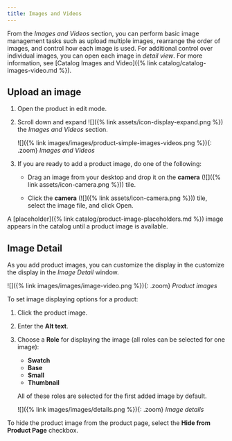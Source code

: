 ```yaml
---
title: Images and Videos
---
```


From the _Images and Videos_ section, you can perform basic image management tasks such as upload multiple images, rearrange the order of images, and control how each image is used. For additional control over individual images, you can open each image in _detail view_. For more information, see [Catalog Images and Video]({% link catalog/catalog-images-video.md %}).

## Upload an image

1. Open the product in edit mode.

1. Scroll down and expand ![]({% link assets/icon-display-expand.png %}) the _Images and Videos_ section.

    ![]({% link images/images/product-simple-images-videos.png %}){: .zoom}
    _Images and Videos_

1. If you are ready to add a product image, do one of the following:

    - Drag an image from your desktop and drop it on the **camera** (![]({% link assets/icon-camera.png %})) tile.

    - Click the **camera** (![]({% link assets/icon-camera.png %})) tile, select the image file, and click <span class="btn">Open</span>.

A [placeholder]({% link catalog/product-image-placeholders.md %}) image appears in the catalog until a product image is available.

## Image Detail

As you add product images, you can customize the display in the  customize the display in the _Image Detail_ window.

 ![]({% link images/images/image-video.png %}){: .zoom}
    _Product images_

To set image displaying options for a product:

1. Click the product image.

1. Enter the **Alt text**.

1. Choose a **Role** for displaying the image (all roles can be selected for one image):

    - **Swatch**
    - **Base**
    - **Small**
    - **Thumbnail**

   All of these roles are selected for the first added image by default.

   ![]({% link images/images/details.png %}){: .zoom}
    _Image details_

To hide the product image from the product page, select the **Hide from Product Page** checkbox.
